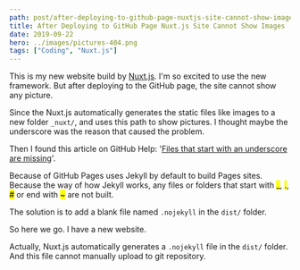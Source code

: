 ```yaml
---
path: post/after-deploying-to-github-page-nuxtjs-site-cannot-show-images
title: After Deploying to GitHub Page Nuxt.js Site Cannot Show Images
date: 2019-09-22
hero: ../images/pictures-404.png
tags: ["Coding", "Nuxt.js"]
---
```


This is my new website build by <a href="https://nuxtjs.org/" target="_blank">Nuxt.js</a>. I'm so excited to use the new framework. But after deploying to the GitHub page, the site cannot show any picture.

Since the Nuxt.js automatically generates the static files like images to a new folder <code>_nuxt/</code>, and uses this path to show pictures. I thought maybe the underscore was the reason that caused the problem.

Then I found this article on GitHub Help: '<a href="https://help.github.com/en/articles/files-that-start-with-an-underscore-are-missing" target="_blank">Files that start with an underscore are missing</a>'.

Because of GitHub Pages uses Jekyll by default to build Pages sites. Because the way of how Jekyll works, any files or folders that start with <mark>_</mark>, <mark>.</mark>, <mark>#</mark> or end with <mark>~</mark> are not built.

The solution is to add a blank file named <code>.nojekyll</code> in the <code>dist/</code> folder.

So here we go. I have a new website.

<p class="alert alert-info">Actually, Nuxt.js automatically generates a <code>.nojekyll</code> file in the <code>dist/</code> folder. And this file cannot manually upload to git repository.</p>
